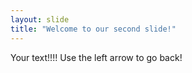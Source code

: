 ```yaml
---
layout: slide
title: "Welcome to our second slide!"
---
```

Your text!!!!
Use the left arrow to go back!
